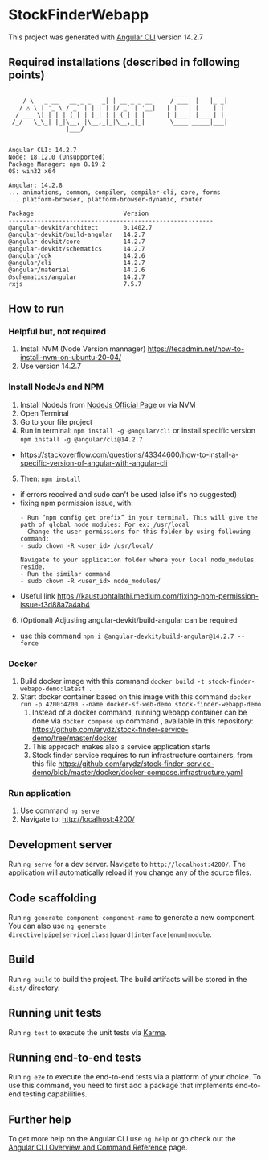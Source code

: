 # StockFinderWebapp

This project was generated with [Angular CLI](https://github.com/angular/angular-cli) version 14.2.7

## Required installations (described in following points)
```
     _                      _                 ____ _     ___
    / \   _ __   __ _ _   _| | __ _ _ __     / ___| |   |_ _|
   / △ \ | '_ \ / _` | | | | |/ _` | '__|   | |   | |    | |
  / ___ \| | | | (_| | |_| | | (_| | |      | |___| |___ | |
 /_/   \_\_| |_|\__, |\__,_|_|\__,_|_|       \____|_____|___|
                |___/


Angular CLI: 14.2.7
Node: 18.12.0 (Unsupported)
Package Manager: npm 8.19.2
OS: win32 x64

Angular: 14.2.8
... animations, common, compiler, compiler-cli, core, forms
... platform-browser, platform-browser-dynamic, router

Package                         Version
---------------------------------------------------------
@angular-devkit/architect       0.1402.7
@angular-devkit/build-angular   14.2.7
@angular-devkit/core            14.2.7
@angular-devkit/schematics      14.2.7
@angular/cdk                    14.2.6
@angular/cli                    14.2.7
@angular/material               14.2.6
@schematics/angular             14.2.7
rxjs                            7.5.7
```

## How to run

### Helpful but, not required
1. Install NVM (Node Version mannager) https://tecadmin.net/how-to-install-nvm-on-ubuntu-20-04/
2. Use version 14.2.7

### Install NodeJs and NPM
1. Install NodeJs from [NodeJs Official Page](https://nodejs.org/en) or via NVM
2. Open Terminal
3. Go to your file project
4. Run in terminal: ```npm install -g @angular/cli``` or install specific version ```npm install -g @angular/cli@14.2.7```
  - https://stackoverflow.com/questions/43344600/how-to-install-a-specific-version-of-angular-with-angular-cli
5. Then: ```npm install```
  - if errors received and sudo can't be used (also it's no suggested)
  - fixing npm permission issue, with:
    ```
    - Run “npm config get prefix” in your terminal. This will give the path of global node_modules: For ex: /usr/local
    - Change the user permissions for this folder by using following command:
    - sudo chown -R <user_id> /usr/local/

    Navigate to your application folder where your local node_modules reside.
    - Run the similar command
    - sudo chown -R <user_id> node_modules/
    ```
  - Useful link https://kaustubhtalathi.medium.com/fixing-npm-permission-issue-f3d88a7a4ab4
6. (Optional) Adjusting angular-devkit/build-angular can be required
  - use this command `npm i @angular-devkit/build-angular@14.2.7 --force`

### Docker
1. Build docker image with this command `docker build -t stock-finder-webapp-demo:latest .`
2. Start docker container based on this image with this command `docker run -p 4200:4200 --name docker-sf-web-demo stock-finder-webapp-demo`
   1. Instead of a docker command, running webapp container can be done via `docker compose up` command , available in this repository: https://github.com/arydz/stock-finder-service-demo/tree/master/docker
   2. This approach makes also a service application starts
   3. Stock finder service requires to run infrastructure containers, from this file https://github.com/arydz/stock-finder-service-demo/blob/master/docker/docker-compose.infrastructure.yaml 

### Run application

1. Use command ```ng serve```
2. Navigate to: [http://localhost:4200/](http://localhost:4200/)

## Development server

Run `ng serve` for a dev server. Navigate to `http://localhost:4200/`. The application will automatically reload if you change any of the source files.

## Code scaffolding

Run `ng generate component component-name` to generate a new component. You can also use `ng generate directive|pipe|service|class|guard|interface|enum|module`.

## Build

Run `ng build` to build the project. The build artifacts will be stored in the `dist/` directory.

## Running unit tests

Run `ng test` to execute the unit tests via [Karma](https://karma-runner.github.io).

## Running end-to-end tests

Run `ng e2e` to execute the end-to-end tests via a platform of your choice. To use this command, you need to first add a package that implements end-to-end testing capabilities.

## Further help

To get more help on the Angular CLI use `ng help` or go check out the [Angular CLI Overview and Command Reference](https://angular.io/cli) page.
